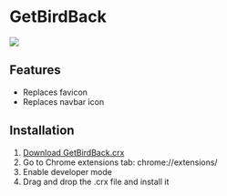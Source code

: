 ﻿# GetBirdBack
![](https://media3.giphy.com/media/v1.Y2lkPTc5MGI3NjExczlma3Q3MXV5bDltM3NjaDZ5bzdrc3J4aGlxbzRocGZ3c2owcTV2YyZlcD12MV9pbnRlcm5hbF9naWZfYnlfaWQmY3Q9Zw/xISnh6lDZD0YmKpZDw/giphy.gif)

## Features
- Replaces favicon
- Replaces navbar icon

## Installation
1. [Download GetBirdBack.crx](https://github.com/Fercho5656/GetBirdBack/releases/download/v0.1.0/GetBirdBack.crx)
2. Go to Chrome extensions tab: chrome://extensions/
3. Enable developer mode
4. Drag and drop the .crx file and install it
